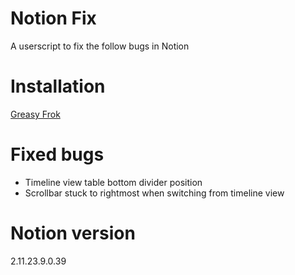 # Notion Fix

A userscript to fix the follow bugs in Notion

# Installation

[Greasy Frok](https://greasyfork.org/en/scripts/)

# Fixed bugs

- Timeline view table bottom divider position
- Scrollbar stuck to rightmost when switching from timeline view

# Notion version

2.11.23.9.0.39

